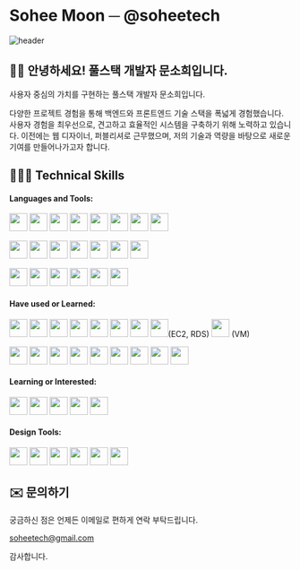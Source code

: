 # Sohee Moon ─ @soheetech

![header](https://github.com/soheetech/soheetech/assets/121299334/65838d43-2798-4f4e-af46-7b6670d3ae1f)

## 👋🏻 안녕하세요! 풀스택 개발자 문소희입니다.

사용자 중심의 가치를 구현하는 풀스택 개발자 문소희입니다.

다양한 프로젝트 경험을 통해 백엔드와 프론트엔드 기술 스택을 폭넓게 경험했습니다. 사용자 경험을 최우선으로, 견고하고 효율적인 시스템을 구축하기 위해 노력하고 있습니다. 이전에는 웹 디자이너, 퍼블리셔로 근무했으며, 저의 기술과 역량을 바탕으로 새로운 기여를 만들어나가고자 합니다.

## 👩🏻‍💻 Technical Skills

#### Languages and Tools:

<img src="https://cdn.jsdelivr.net/gh/devicons/devicon/icons/react/react-original.svg" width="32" /> <img src="https://cdn.jsdelivr.net/gh/devicons/devicon@latest/icons/redux/redux-original.svg" width="32" /> <img src="https://cdn.jsdelivr.net/gh/devicons/devicon/icons/typescript/typescript-original.svg" width="32" /> <img src="https://cdn.jsdelivr.net/gh/devicons/devicon/icons/javascript/javascript-original.svg" width="32" /> <img src="https://cdn.jsdelivr.net/gh/devicons/devicon/icons/axios/axios-plain.svg" width="32" /> <img src="https://cdn.jsdelivr.net/gh/devicons/devicon/icons/jquery/jquery-original-wordmark.svg" width="32" /> <img src="https://cdn.jsdelivr.net/gh/devicons/devicon/icons/html5/html5-original-wordmark.svg" width="32" /> <img src="https://cdn.jsdelivr.net/gh/devicons/devicon/icons/css3/css3-original-wordmark.svg" width="32" />

<img src="https://cdn.jsdelivr.net/gh/devicons/devicon/icons/java/java-original.svg" width="32" /> <img src="https://cdn.jsdelivr.net/gh/devicons/devicon/icons/spring/spring-original.svg" width="32" /> <img src="https://cdn.jsdelivr.net/gh/devicons/devicon@latest/icons/gradle/gradle-original.svg" width="32" /> <img src="https://cdn.jsdelivr.net/gh/devicons/devicon@latest/icons/postman/postman-original.svg" width="32" /> <img src="https://cdn.jsdelivr.net/gh/devicons/devicon/icons/git/git-original.svg" width="32" /> <img src="https://cdn.jsdelivr.net/gh/devicons/devicon/icons/github/github-original.svg" width="32" /> <img src="https://cdn.jsdelivr.net/gh/devicons/devicon/icons/sourcetree/sourcetree-original-wordmark.svg" width="32" />

<img src="https://cdn.jsdelivr.net/gh/devicons/devicon/icons/vscode/vscode-original-wordmark.svg" width="32" /> <img src="https://cdn.jsdelivr.net/gh/devicons/devicon@latest/icons/intellij/intellij-original.svg" width="32" /> <img src="https://cdn.jsdelivr.net/gh/devicons/devicon@latest/icons/eclipse/eclipse-original.svg" width="32" /> <img src="https://cdn.jsdelivr.net/gh/devicons/devicon/icons/slack/slack-original.svg" width="32" />
<img src="https://cdn.jsdelivr.net/gh/devicons/devicon@latest/icons/notion/notion-original.svg" width="32" /> <img src="https://cdn.jsdelivr.net/gh/devicons/devicon/icons/markdown/markdown-original.svg" width="32" />

#### Have used or Learned:

<img src="https://cdn.jsdelivr.net/gh/devicons/devicon/icons/c/c-original.svg" width="32" /> <img src="https://cdn.jsdelivr.net/gh/devicons/devicon/icons/cplusplus/cplusplus-original.svg" width="32" /> <img src="https://cdn.jsdelivr.net/gh/devicons/devicon/icons/python/python-original.svg" width="32" /> <img src="https://cdn.jsdelivr.net/gh/devicons/devicon/icons/bash/bash-original.svg" width="32" /> <img src="https://cdn.jsdelivr.net/gh/devicons/devicon/icons/oracle/oracle-original.svg" width="32" /> <img src="https://cdn.jsdelivr.net/gh/devicons/devicon/icons/mysql/mysql-original-wordmark.svg" width="32" /> <img src="https://cdn.jsdelivr.net/gh/devicons/devicon/icons/firebase/firebase-plain.svg" width="32" /> <img src="https://cdn.jsdelivr.net/gh/devicons/devicon/icons/amazonwebservices/amazonwebservices-original-wordmark.svg" width="32" />(EC2, RDS) <img src="https://cdn.jsdelivr.net/gh/devicons/devicon/icons/azure/azure-original.svg" width="32" /> (VM)

<img src="https://cdn.jsdelivr.net/gh/devicons/devicon/icons/tomcat/tomcat-original-wordmark.svg" width="32" /> <img src="https://cdn.jsdelivr.net/gh/devicons/devicon@latest/icons/nginx/nginx-original.svg" width="32" /> <img src="https://cdn.jsdelivr.net/gh/devicons/devicon/icons/graphql/graphql-plain-wordmark.svg" width="32" /> <img src="https://cdn.jsdelivr.net/gh/devicons/devicon@latest/icons/thymeleaf/thymeleaf-original.svg" width="32" /> <img src="https://cdn.jsdelivr.net/gh/devicons/devicon@latest/icons/jira/jira-original-wordmark.svg" width="32" /> <img src="https://cdn.jsdelivr.net/gh/devicons/devicon/icons/wordpress/wordpress-original.svg" width="32" /> <img src="https://cdn.jsdelivr.net/gh/devicons/devicon/icons/gatsby/gatsby-original.svg" width="32" /> <img src="https://cdn.jsdelivr.net/gh/devicons/devicon@latest/icons/jekyll/jekyll-original.svg" width="32" /> <img src="https://cdn.jsdelivr.net/gh/devicons/devicon@latest/icons/yarn/yarn-original.svg" width="32" />

#### Learning or Interested:

<img src="https://cdn.jsdelivr.net/gh/devicons/devicon/icons/docker/docker-original-wordmark.svg" width="32" /> <img src="https://cdn.jsdelivr.net/gh/devicons/devicon/icons/kubernetes/kubernetes-plain.svg" width="32" /> <img src="https://cdn.jsdelivr.net/gh/devicons/devicon/icons/nodejs/nodejs-original.svg" width="32" /> <img src="https://cdn.jsdelivr.net/gh/devicons/devicon/icons/django/django-plain-wordmark.svg" width="32" /> <img src="https://cdn.jsdelivr.net/gh/devicons/devicon/icons/mongodb/mongodb-original-wordmark.svg" width="32" />

#### Design Tools:

<img src="https://cdn.jsdelivr.net/gh/devicons/devicon@latest/icons/figma/figma-original.svg" width="32" /> <img src="https://cdn.jsdelivr.net/gh/devicons/devicon/icons/photoshop/photoshop-original.svg" width="32" /> <img src="https://cdn.jsdelivr.net/gh/devicons/devicon/icons/illustrator/illustrator-original.svg" width="32" /> <img src="https://cdn.jsdelivr.net/gh/devicons/devicon/icons/xd/xd-original.svg" width="32" /> <img src="https://cdn.jsdelivr.net/gh/devicons/devicon/icons/premierepro/premierepro-original.svg" width="32" /> <img src="https://cdn.jsdelivr.net/gh/devicons/devicon/icons/aftereffects/aftereffects-original.svg" width="32" />

## ✉️ 문의하기

궁금하신 점은 언제든 이메일로 편하게 연락 부탁드립니다.

[soheetech@gmail.com](mailto:soheetech@gmail.com)

감사합니다.
